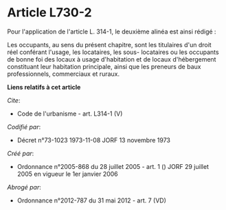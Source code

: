 # Article L730-2

Pour l'application de l'article L. 314-1, le deuxième alinéa est ainsi rédigé : 

Les occupants, au sens du présent chapitre, sont les titulaires d'un droit réel conférant l'usage, les locataires, les sous-
locataires ou les occupants de bonne foi des locaux à usage d'habitation et de locaux d'hébergement constituant leur
habitation principale, ainsi que les preneurs de baux professionnels, commerciaux et ruraux.

**Liens relatifs à cet article**

_Cite_:

  - Code de l'urbanisme - art. L314-1 (V)

_Codifié par_:

  - Décret n°73-1023 1973-11-08 JORF 13 novembre 1973

_Créé par_:

  - Ordonnance n°2005-868 du 28 juillet 2005 - art. 1 () JORF 29 juillet 2005 en vigueur le 1er janvier 2006

_Abrogé par_:

  - Ordonnance n°2012-787 du 31 mai 2012 - art. 7 (VD)
